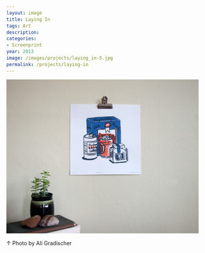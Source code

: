 ```yaml
---
layout: image
title: Laying In
tags: Art
description:
categories:
- Screenprint
year: 2013
image: /images/projects/laying_in-5.jpg
permalink: /projects/laying-in
---
```


<img src="/images/projects/laying_in-31.jpg">
<div class="images-right"><p>&uarr; Photo by Ali Gradischer</p></div>
<section class="clear"></section>

<!--Footnotes -->

